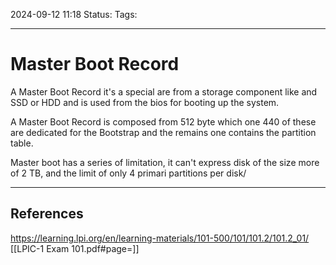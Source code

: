 2024-09-12 11:18
Status:
Tags:
___
# Master Boot Record

A Master Boot Record it's a special are from a storage component like and SSD or HDD and is used from the bios for booting up the system.

A Master Boot Record is composed from 512 byte which one 440 of these are dedicated for the Bootstrap and the remains one contains the partition table.

Master boot has a series of limitation, it can't express disk of the size more of 2 TB, and the limit of only 4 primari partitions per disk/



___
## References
https://learning.lpi.org/en/learning-materials/101-500/101/101.2/101.2_01/
[[LPIC-1 Exam 101.pdf#page=]]
